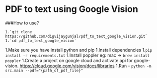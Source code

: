 # PDF to text using Google Vision

###How to use?

    1.`git clone https://github.com/digvijaygunjal/pdf_to_text_google_vision.git`
    1.`cd pdf_to_text_google_vision`

1.Make sure you have install python and pip
1.Install dependencies
    1.`pip install -r requirements.txt`
    1.Install poppler eg: mac -> `brew install poppler`
1.Create a project on google cloud and activate api for google-vision. https://cloud.google.com/vision/docs/libraries
1.Run
    - `python -m src.main --pdf="{path_of_pdf_file}"`
